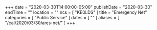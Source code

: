 +++
date = "2020-03-30T14:00:00-05:00"
publishDate = "2020-03-30"
endTime = ""
location = ""
ncs = [ "KE0LDS" ]
title = "Emergency Net"
categories = [ "Public Service" ]
dates = [ "" ]
aliases = [ "/cal/2020/03/30/ares-net/" ]
+++
